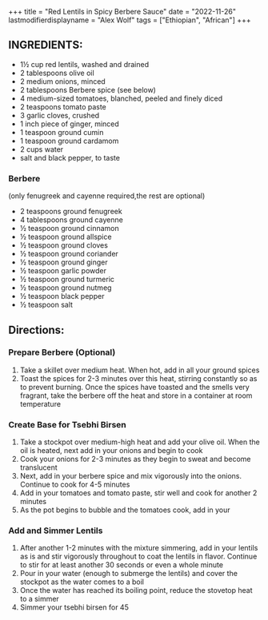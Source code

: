 +++
title = "Red Lentils in Spicy Berbere Sauce"
date = "2022-11-26"
lastmodifierdisplayname = "Alex Wolf"
tags = ["Ethiopian", "African"]
+++

## INGREDIENTS:

* 1½ cup red lentils, washed and drained
* 2 tablespoons olive oil
* 2 medium onions, minced
* 2 tablespoons Berbere spice (see below)
* 4 medium-sized tomatoes, blanched, peeled and finely diced
* 2 teaspoons tomato paste
* 3 garlic cloves, crushed
* 1 inch piece of ginger, minced
* 1 teaspoon ground cumin
* 1 teaspoon ground cardamom
* 2 cups water
* salt and black pepper, to taste

### Berbere
(only fenugreek and cayenne required,the rest are optional)
* 2 teaspoons ground fenugreek
* 4 tablespoons ground cayenne
* ½ teaspoon ground cinnamon
* ½ teaspoon ground allspice
* ½ teaspoon ground cloves
* ½ teaspoon ground coriander
* ½ teaspoon ground ginger
* ½ teaspoon garlic powder
* ½ teaspoon ground turmeric
* ½ teaspoon ground nutmeg
* ½ teaspoon black pepper
* ½ teaspoon salt

## Directions:

### Prepare Berbere (Optional)
1. Take a skillet over medium heat. When hot, add in all your ground spices
2. Toast the spices for 2-3 minutes over this heat, stirring constantly so as to prevent burning. Once the spices have toasted and the smells very fragrant, take the berbere off the heat and store in a container at room temperature

### Create Base for Tsebhi Birsen

1. Take a stockpot over medium-high heat and add your olive oil. When the oil is
heated, next add in your onions and begin to cook
2. Cook your onions for 2-3 minutes as they begin to sweat and become
translucent
3. Next, add in your berbere spice and mix vigorously into the onions. Continue
to cook for 4-5 minutes
4. Add in your tomatoes and tomato paste, stir well and cook for another 2
minutes
5. As the pot begins to bubble and the tomatoes cook, add in your

### Add and Simmer Lentils

1. After another 1-2 minutes with the mixture simmering, add in your lentils as is
and stir vigorously throughout to coat the lentils in flavor. Continue to stir for at
least another 30 seconds or even a whole minute
2. Pour in your water (enough to submerge the lentils) and cover the stockpot as
the water comes to a boil
3. Once the water has reached its boiling point, reduce the stovetop heat to a
simmer
4. Simmer your tsebhi birsen for 45
